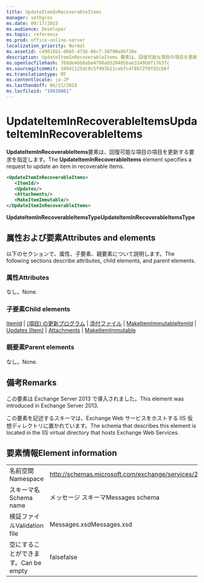 ```yaml
---
title: UpdateItemInRecoverableItems
manager: sethgros
ms.date: 09/17/2015
ms.audience: Developer
ms.topic: reference
ms.prod: office-online-server
localization_priority: Normal
ms.assetid: c49816b1-dbb5-4716-86c7-30790e86f30e
description: UpdateItemInRecoverableItems 要素は、回復可能な項目の項目を更新する要求を指定します。
ms.openlocfilehash: 768de4bb8abe4780ab520405bae3149b8f17637c
ms.sourcegitcommit: 34041125dc8c5f993b21cebfc4f8b72f0fd2cb6f
ms.translationtype: MT
ms.contentlocale: ja-JP
ms.lasthandoff: 06/11/2018
ms.locfileid: "19839861"
---
```

# <a name="updateiteminrecoverableitems"></a><span data-ttu-id="af8d3-103">UpdateItemInRecoverableItems</span><span class="sxs-lookup"><span data-stu-id="af8d3-103">UpdateItemInRecoverableItems</span></span>

<span data-ttu-id="af8d3-104">**UpdateItemInRecoverableItems**要素は、回復可能な項目の項目を更新する要求を指定します。</span><span class="sxs-lookup"><span data-stu-id="af8d3-104">The **UpdateItemInRecoverableItems** element specifies a request to update an item in recoverable items.</span></span> 
  
```XML
<UpdateItemInRecoverableItems>
   <ItemId/>
   <Updates/>
   <Attachments/>
   <MakeItemImmutable/>
</UpdateItemInRecoverableItems>
```

 <span data-ttu-id="af8d3-105">**UpdateItemInRecoverableItemsType**</span><span class="sxs-lookup"><span data-stu-id="af8d3-105">**UpdateItemInRecoverableItemsType**</span></span>
## <a name="attributes-and-elements"></a><span data-ttu-id="af8d3-106">属性および要素</span><span class="sxs-lookup"><span data-stu-id="af8d3-106">Attributes and elements</span></span>

<span data-ttu-id="af8d3-107">以下のセクションで、属性、子要素、親要素について説明します。</span><span class="sxs-lookup"><span data-stu-id="af8d3-107">The following sections describe attributes, child elements, and parent elements.</span></span>
  
### <a name="attributes"></a><span data-ttu-id="af8d3-108">属性</span><span class="sxs-lookup"><span data-stu-id="af8d3-108">Attributes</span></span>

<span data-ttu-id="af8d3-109">なし。</span><span class="sxs-lookup"><span data-stu-id="af8d3-109">None.</span></span>
  
### <a name="child-elements"></a><span data-ttu-id="af8d3-110">子要素</span><span class="sxs-lookup"><span data-stu-id="af8d3-110">Child elements</span></span>

<span data-ttu-id="af8d3-111">[ItemId](itemid.md) | [(項目) の更新プログラム](updates-item.md) | [添付ファイル](attachments-ex15websvcsotherref.md) | [MakeItemImmutable](makeitemimmutable.md)</span><span class="sxs-lookup"><span data-stu-id="af8d3-111">[ItemId](itemid.md) | [Updates (Item)](updates-item.md) | [Attachments](attachments-ex15websvcsotherref.md) | [MakeItemImmutable](makeitemimmutable.md)</span></span>
  
### <a name="parent-elements"></a><span data-ttu-id="af8d3-112">親要素</span><span class="sxs-lookup"><span data-stu-id="af8d3-112">Parent elements</span></span>

<span data-ttu-id="af8d3-113">なし。</span><span class="sxs-lookup"><span data-stu-id="af8d3-113">None.</span></span>
  
## <a name="remarks"></a><span data-ttu-id="af8d3-114">備考</span><span class="sxs-lookup"><span data-stu-id="af8d3-114">Remarks</span></span>

<span data-ttu-id="af8d3-115">この要素は Exchange Server 2013 で導入されました。</span><span class="sxs-lookup"><span data-stu-id="af8d3-115">This element was introduced in Exchange Server 2013.</span></span>
  
<span data-ttu-id="af8d3-116">この要素を記述するスキーマは、Exchange Web サービスをホストする IIS 仮想ディレクトリに置かれています。</span><span class="sxs-lookup"><span data-stu-id="af8d3-116">The schema that describes this element is located in the IIS virtual directory that hosts Exchange Web Services.</span></span>
  
## <a name="element-information"></a><span data-ttu-id="af8d3-117">要素情報</span><span class="sxs-lookup"><span data-stu-id="af8d3-117">Element information</span></span>

|||
|:-----|:-----|
|<span data-ttu-id="af8d3-118">名前空間</span><span class="sxs-lookup"><span data-stu-id="af8d3-118">Namespace</span></span>  <br/> |http://schemas.microsoft.com/exchange/services/2006/messages  <br/> |
|<span data-ttu-id="af8d3-119">スキーマ名</span><span class="sxs-lookup"><span data-stu-id="af8d3-119">Schema name</span></span>  <br/> |<span data-ttu-id="af8d3-120">メッセージ スキーマ</span><span class="sxs-lookup"><span data-stu-id="af8d3-120">Messages schema</span></span>  <br/> |
|<span data-ttu-id="af8d3-121">検証ファイル</span><span class="sxs-lookup"><span data-stu-id="af8d3-121">Validation file</span></span>  <br/> |<span data-ttu-id="af8d3-122">Messages.xsd</span><span class="sxs-lookup"><span data-stu-id="af8d3-122">Messages.xsd</span></span>  <br/> |
|<span data-ttu-id="af8d3-123">空にすることができます。</span><span class="sxs-lookup"><span data-stu-id="af8d3-123">Can be empty</span></span>  <br/> |<span data-ttu-id="af8d3-124">false</span><span class="sxs-lookup"><span data-stu-id="af8d3-124">false</span></span>  <br/> |
   

